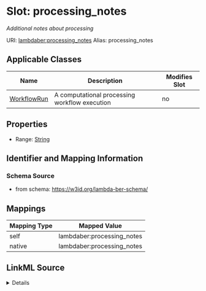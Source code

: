 

# Slot: processing_notes 


_Additional notes about processing_





URI: [lambdaber:processing_notes](https://w3id.org/lambda-ber-schema/processing_notes)
Alias: processing_notes

<!-- no inheritance hierarchy -->





## Applicable Classes

| Name | Description | Modifies Slot |
| --- | --- | --- |
| [WorkflowRun](WorkflowRun.md) | A computational processing workflow execution |  no  |






## Properties

* Range: [String](String.md)




## Identifier and Mapping Information






### Schema Source


* from schema: https://w3id.org/lambda-ber-schema/




## Mappings

| Mapping Type | Mapped Value |
| ---  | ---  |
| self | lambdaber:processing_notes |
| native | lambdaber:processing_notes |




## LinkML Source

<details>
```yaml
name: processing_notes
description: Additional notes about processing
from_schema: https://w3id.org/lambda-ber-schema/
rank: 1000
alias: processing_notes
owner: WorkflowRun
domain_of:
- WorkflowRun
range: string

```
</details>